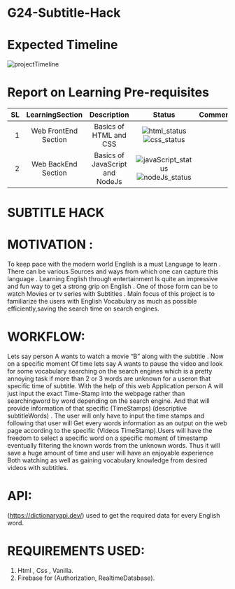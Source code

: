 # G24-Subtitle-Hack

Expected Timeline
=================
![projectTimeline](https://user-images.githubusercontent.com/46322427/117648923-a9704600-b1b0-11eb-9c3d-b0dba6d538a4.jpg)

Report on Learning Pre-requisites
=================================
SL | LearningSection | Description | Status | Comment |
--:|:---------------:|:-----------:|:------:|:-------:|
1  | Web FrontEnd Section | Basics of HTML and CSS | ![html_status](https://img.shields.io/badge/HTML-Learned-brightgreen) ![css_status](https://img.shields.io/badge/CSS-Learned-brightgreen) | |
2  | Web BackEnd Section | Basics of JavaScript and NodeJs | ![javaScript_status](https://img.shields.io/badge/JavaScript-Learned-success) ![nodeJs_status](https://img.shields.io/badge/NodeJS-25%20May-blueviolet) |  |


SUBTITLE HACK
==============

MOTIVATION : 
============
To keep pace with the modern world English is a must Language to learn . There can be various 
Sources and ways from which one can capture this language . Learning English through entertainment
Is quite an impressive and fun way to get a strong grip on English . One of those form can be to watch
Movies or tv series with Subtitles . Main focus  of this project is to familiarize the users with English 
Vocabulary as much as possible efficiently,saving the search time on search engines.

WORKFLOW:
=========
Lets say person A wants to watch a movie “B” along with the subtitle . Now on a specific moment
Of time lets say A wants to pause the video and look for some vocabulary searching on the search 
engines which is a pretty annoying task if more than 2 or 3 words are unknown for a useron that 
specific time of subtitle.
With the help of this web Application person A will just input the exact Time-Stamp into the webpage
rather than searchingword by word depending on the search engine.
And that will provide information of that specific (TimeStamps) (descriptive subtitleWords) . The user 
will only have to input the time stamps and following that user will
Get every words information as an output on the web page according to the specific (Videos 
TimeStamp).Users will have the freedom to select a specific word on a specific moment of timestamp eventually filtering the known words from the unknown words.
Thus it will save a huge amount of time and user will have an enjoyable experience
Both watching as well as gaining vocabulary knowledge from desired videos with subtitles.

API:
===
(https://dictionaryapi.dev/) used to get the required data for every English word.  

REQUIREMENTS USED:
==================
1. Html , Css , Vanilla.
2. Firebase for (Authorization, RealtimeDatabase).
